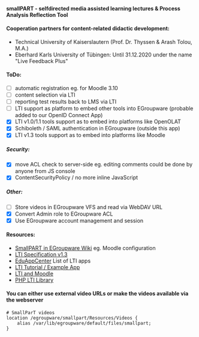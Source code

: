 #### **smallPART** - selfdirected media assisted learning lectures & Process Analysis Reflection Tool

#### Cooperation partners for content-related didactic development:
* Technical University of Kaiserslautern (Prof. Dr. Thyssen & Arash Tolou, M.A.)
* Eberhard Karls University of Tübingen: Until 31.12.2020 under the name "Live Feedback Plus"

#### ToDo:
- [ ] automatic registration eg. for Moodle 3.10
- [ ] content selection via LTI
- [ ] reporting test results back to LMS via LTI 
- [ ] LTI support as platform to embed other tools into EGroupware (probable added to our OpenID Connect App)
- [x] LTI v1.0/1.1 tools support as to embed into platforms like OpenOLAT
- [x] Schiboleth / SAML authentication in EGroupware (outside this app)
- [x] LTI v1.3 tools support as to embed into platforms like Moodle

##### Security:
- [x] move ACL check to server-side eg. editing comments could be done by anyone from JS console
- [x] ContentSecurityPolicy / no more inline JavaScript

##### Other:
- [ ] Store videos in EGroupware VFS and read via WebDAV URL
- [x] Convert Admin role to EGroupware ACL
- [x] Use EGroupware account management and session

#### Resources:
- [SmallPART in EGroupware Wiki](https://github.com/EGroupware/egroupware/wiki/SmallPART) eg. Moodle configuration
- [LTI Specification v1.3](https://www.imsglobal.org/spec/lti/v1p3)
- [EduAppCenter](https://www.eduappcenter.com/) List of LTI apps
- [LTI Tutorial / Example App](https://acrl.ala.org/techconnect/post/making-a-basic-lti-learning-tools-intoperability-app/)
- [LTI and Moodle](https://docs.moodle.org/38/en/LTI_and_Moodle)
- [PHP LTI Library](https://github.com/celtic-project/LTI-PHP)

#### You can either use external video URLs or make the videos available via the webserver
```
# SmallParT videos
location /egroupware/smallpart/Resources/Videos {
    alias /var/lib/egroupware/default/files/smallpart;
}
```
